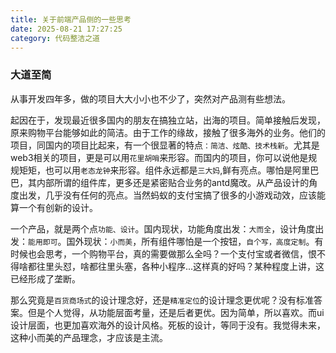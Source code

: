 ```yaml
---
title: 关于前端产品侧的一些思考
date: 2025-08-21 17:27:25
category: 代码整洁之道
---
```



### 大道至简
从事开发四年多，做的项目大大小小也不少了，突然对产品测有些想法。

起因在于，发现最近很多国内的朋友在搞独立站，出海的项目。简单接触后发现，原来购物平台能够如此的简洁。由于工作的缘故，接触了很多海外的业务。他们的项目，同国内的项目比起来，有一个很显著的特点`：简洁、炫酷、技术栈新`。尤其是web3相关的项目，更是可以用`花里胡哨`来形容。而国内的项目，你可以说他是规规矩矩，也可以用`老态龙钟`来形容。组件永远都是`三大妈`,鲜有亮点。哪怕是阿里巴巴，其内部所谓的组件库，更多还是紧密贴合业务的antd魔改。从产品设计的角度出发，几乎没有任何的亮点。当然蚂蚁的支付宝搞了很多的小游戏动效，应该能算一个有创新的设计。

一个产品，就是两个点`功能、设计`。国内现状，功能角度出发：`大而全`，设计角度出发：`能用即可`。国外现状：`小而美`，所有组件哪怕是一个按钮，`自个写，高度定制`。有时候也会思考，一个购物平台，真的需要做那么全吗？一个支付宝或者微信，恨不得啥都往里头怼，啥都往里头塞，各种小程序...这样真的好吗？某种程度上讲，这已经形成了垄断。

那么究竟是`百货商场式`的设计理念好，还是`精准定位`的设计理念更优呢？没有标准答案。但是个人觉得，从功能层面考量，还是后者更优。因为简单，所以喜欢。而ui设计层面，也更加喜欢海外的设计风格。死板的设计，等同于没有。我觉得未来，这种小而美的产品理念，才应该是主流。
